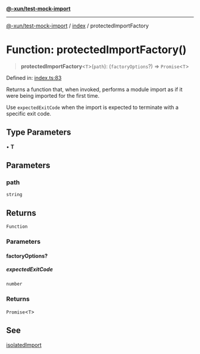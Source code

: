 [**@-xun/test-mock-import**](../../README.md)

***

[@-xun/test-mock-import](../../README.md) / [index](../README.md) / protectedImportFactory

# Function: protectedImportFactory()

> **protectedImportFactory**\<`T`\>(`path`): (`factoryOptions`?) => `Promise`\<`T`\>

Defined in: [index.ts:83](https://github.com/Xunnamius/test-utils/blob/9033e9ea3146afb87c480e2950dbcd9de7baa843/packages/test-mock-import/src/index.ts#L83)

Returns a function that, when invoked, performs a module import as if it were
being imported for the first time.

Use `expectedExitCode` when the import is expected to terminate with a
specific exit code.

## Type Parameters

• **T**

## Parameters

### path

`string`

## Returns

`Function`

### Parameters

#### factoryOptions?

##### expectedExitCode

`number`

### Returns

`Promise`\<`T`\>

## See

[isolatedImport](isolatedImport.md)
